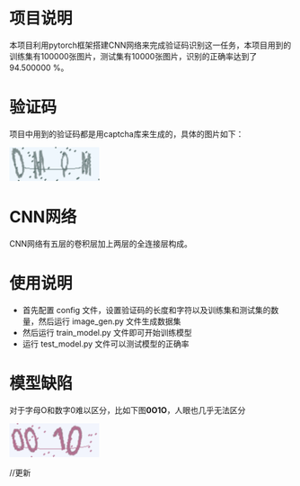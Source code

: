 # 项目说明
本项目利用pytorch框架搭建CNN网络来完成验证码识别这一任务，本项目用到的训练集有100000张图片，测试集有10000张图片，识别的正确率达到了94.500000 %。


# 验证码
项目中用到的验证码都是用captcha库来生成的，具体的图片如下：

![captcha](https://raw.githubusercontent.com/Pluto00/pytorch-captcha/master/dataset/test/0MQM_1566728514.png)

# CNN网络
CNN网络有五层的卷积层加上两层的全连接层构成。

# 使用说明
- 首先配置 config 文件，设置验证码的长度和字符以及训练集和测试集的数量，然后运行 image_gen.py 文件生成数据集
- 然后运行 train_model.py 文件即可开始训练模型
- 运行 test_model.py 文件可以测试模型的正确率

# 模型缺陷
对于字母O和数字0难以区分，比如下图**0O1O**，人眼也几乎无法区分

![captcha](https://github.com/Pluto00/pytorch-captcha/blob/master/dataset/train/0O1O_1566976470.png?raw=true)

//更新